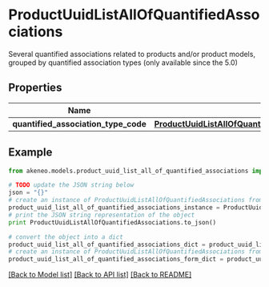 # ProductUuidListAllOfQuantifiedAssociations

Several quantified associations related to products and/or product models, grouped by quantified association types (only available since the 5.0)

## Properties
Name | Type | Description | Notes
------------ | ------------- | ------------- | -------------
**quantified_association_type_code** | [**ProductUuidListAllOfQuantifiedAssociationsQuantifiedAssociationTypeCode**](ProductUuidListAllOfQuantifiedAssociationsQuantifiedAssociationTypeCode.md) |  | [optional] 

## Example

```python
from akeneo.models.product_uuid_list_all_of_quantified_associations import ProductUuidListAllOfQuantifiedAssociations

# TODO update the JSON string below
json = "{}"
# create an instance of ProductUuidListAllOfQuantifiedAssociations from a JSON string
product_uuid_list_all_of_quantified_associations_instance = ProductUuidListAllOfQuantifiedAssociations.from_json(json)
# print the JSON string representation of the object
print ProductUuidListAllOfQuantifiedAssociations.to_json()

# convert the object into a dict
product_uuid_list_all_of_quantified_associations_dict = product_uuid_list_all_of_quantified_associations_instance.to_dict()
# create an instance of ProductUuidListAllOfQuantifiedAssociations from a dict
product_uuid_list_all_of_quantified_associations_form_dict = product_uuid_list_all_of_quantified_associations.from_dict(product_uuid_list_all_of_quantified_associations_dict)
```
[[Back to Model list]](../README.md#documentation-for-models) [[Back to API list]](../README.md#documentation-for-api-endpoints) [[Back to README]](../README.md)


